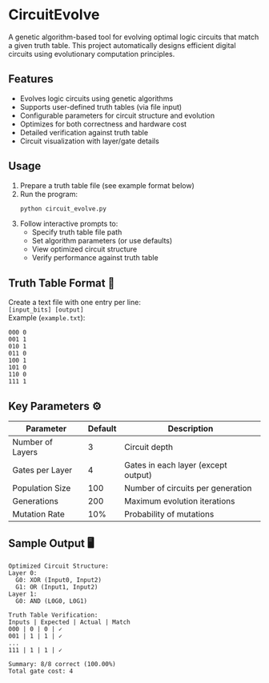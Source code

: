# CircuitEvolve

A genetic algorithm-based tool for evolving optimal logic circuits that match a given truth table. 
This project automatically designs efficient digital circuits using evolutionary computation principles.

## Features 
- Evolves logic circuits using genetic algorithms
- Supports user-defined truth tables (via file input)
- Configurable parameters for circuit structure and evolution
- Optimizes for both correctness and hardware cost
- Detailed verification against truth table
- Circuit visualization with layer/gate details



## Usage 
1. Prepare a truth table file (see example format below)
2. Run the program:
   ```bash
   python circuit_evolve.py
   ```
3. Follow interactive prompts to:
   - Specify truth table file path
   - Set algorithm parameters (or use defaults)
   - View optimized circuit structure
   - Verify performance against truth table

## Truth Table Format 📝
Create a text file with one entry per line:  
`[input_bits] [output]`  
Example (`example.txt`):
```
000 0
001 1
010 1
011 0
100 1
101 0
110 0
111 1
```

## Key Parameters ⚙️
| Parameter         | Default | Description                          |
|-------------------|---------|--------------------------------------|
| Number of Layers  | 3       | Circuit depth                        |
| Gates per Layer   | 4       | Gates in each layer (except output)  |
| Population Size   | 100     | Number of circuits per generation    |
| Generations       | 200     | Maximum evolution iterations         |
| Mutation Rate     | 10%     | Probability of mutations             |

## Sample Output 🖥️
```
Optimized Circuit Structure:
Layer 0:
  G0: XOR (Input0, Input2)
  G1: OR (Input1, Input2)
Layer 1:
  G0: AND (L0G0, L0G1)

Truth Table Verification:
Inputs | Expected | Actual | Match
000 | 0 | 0 | ✓
001 | 1 | 1 | ✓
...
111 | 1 | 1 | ✓

Summary: 8/8 correct (100.00%)
Total gate cost: 4
```
